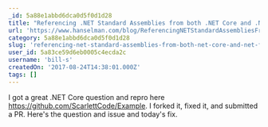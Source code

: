 ```yaml
---
_id: 5a88e1abbd6dca0d5f0d1d28
title: "Referencing .NET Standard Assemblies from both .NET Core and .NET Framework - Scott Hanselman"
url: 'https://www.hanselman.com/blog/ReferencingNETStandardAssembliesFromBothNETCoreAndNETFramework.aspx'
category: 5a88e1abbd6dca0d5f0d1d28
slug: 'referencing-net-standard-assemblies-from-both-net-core-and-net-framework-scott-hanselman'
user_id: 5a83ce59d6eb0005c4ecda2c
username: 'bill-s'
createdOn: '2017-08-24T14:38:01.000Z'
tags: []
---
```


I got a great .NET Core question and repro here https://github.com/ScarlettCode/Example. I forked it, fixed it, and submitted a PR. Here's the question and issue and today's fix.
